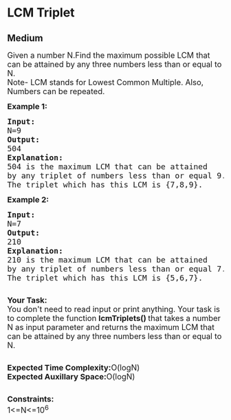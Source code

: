 # LCM Triplet
## Medium
<div class="problems_problem_content__Xm_eO"><p><span style="font-size:18px">Given a number&nbsp;N.Find the maximum possible LCM that can be attained by&nbsp;any three numbers less than or equal to N.<br>
Note- LCM stands for Lowest Common Multiple. Also, Numbers can be repeated.</span></p>

<p><strong><span style="font-size:18px">Example 1:</span></strong></p>

<pre style="position: relative;"><span style="font-size:18px"><strong>Input:</strong>
N=9
<strong>Output:</strong>
504
<strong>Explanation:</strong>
504 is the maximum LCM that can be attained
by any triplet of numbers less than or equal 9.
The triplet which has this LCM is {7,8,9}.</span><div class="open_grepper_editor" title="Edit &amp; Save To Grepper"></div></pre>

<p><strong><span style="font-size:18px">Example 2:</span></strong></p>

<pre style="position: relative;"><span style="font-size:18px"><strong>Input:</strong>
N=7
<strong>Output:</strong>
210
<strong>Explanation:</strong>
210 is the maximum LCM that can be attained
by any triplet of numbers less than or equal 7.
The triplet which has this LCM is {5,6,7}.</span><div class="open_grepper_editor" title="Edit &amp; Save To Grepper"></div></pre>

<p><br>
<span style="font-size:18px"><strong>Your Task:</strong><br>
You don't need to read input or print anything. Your task is to complete the function <strong>lcmTriplets() </strong>that takes a number N as input parameter and returns the maximum LCM that can be attained by any three numbers less than or equal to N.</span></p>

<p><br>
<span style="font-size:18px"><strong>Expected Time Complexity:</strong>O(logN)<br>
<strong>Expected Auxillary Space:</strong>O(logN)</span></p>

<p><br>
<span style="font-size:18px"><strong>Constraints:</strong><br>
1&lt;=N&lt;=10<sup>6</sup>&nbsp;</span></p>
</div>